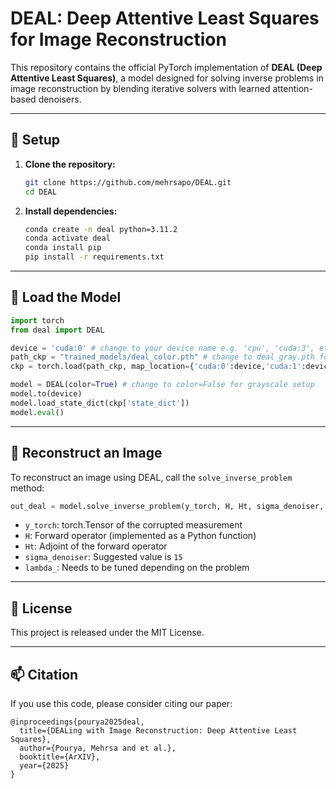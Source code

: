 # DEAL: Deep Attentive Least Squares for Image Reconstruction

This repository contains the official PyTorch implementation of **DEAL (Deep Attentive Least Squares)**, a model designed for solving inverse problems in image reconstruction by blending iterative solvers with learned attention-based denoisers.

---

## 🔧 Setup

1. **Clone the repository:**
   ```bash
   git clone https://github.com/mehrsapo/DEAL.git
   cd DEAL
   ```

2. **Install dependencies:**
   ```bash
   conda create -n deal python=3.11.2
   conda activate deal
   conda install pip
   pip install -r requirements.txt
   ```
---

## 🧠 Load the Model

```python
import torch
from deal import DEAL 

device = 'cuda:0' # change to your device name e.g. 'cpu', 'cuda:3', etc.
path_ckp = "trained_models/deal_color.pth" # change to deal_gray.pth for grayscale setup
ckp = torch.load(path_ckp, map_location={'cuda:0':device,'cuda:1':device,'cuda:2':device,'cuda:3':device})

model = DEAL(color=True) # change to color=False for grayscale setup
model.to(device)
model.load_state_dict(ckp['state_dict'])
model.eval()
```

---

## 🔁 Reconstruct an Image

To reconstruct an image using DEAL, call the `solve_inverse_problem` method:

```python
out_deal = model.solve_inverse_problem(y_torch, H, Ht, sigma_denoiser, lambda_)
```

- `y_torch`: torch.Tensor of the corrupted measurement  
- `H`: Forward operator (implemented as a Python function)  
- `Ht`: Adjoint of the forward operator  
- `sigma_denoiser`: Suggested value is `15`  
- `lambda_`: Needs to be tuned depending on the problem

---

## 📄 License

This project is released under the MIT License.

---

## 📫 Citation

If you use this code, please consider citing our paper:

```
@inproceedings{pourya2025deal,
  title={DEALing with Image Reconstruction: Deep Attentive Least Squares},
  author={Pourya, Mehrsa and et al.},
  booktitle={ArXIV},
  year={2025}
}
```
